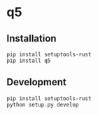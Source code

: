 # q5

## Installation

```
pip install setuptools-rust
pip install q5
```

## Development

```
pip install setuptools-rust
python setup.py develop
```
